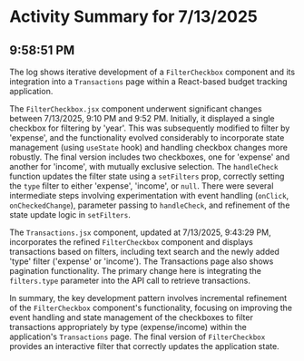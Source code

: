 # Activity Summary for 7/13/2025

## 9:58:51 PM
The log shows iterative development of a `FilterCheckbox` component and its integration into a `Transactions` page within a React-based budget tracking application.

The `FilterCheckbox.jsx` component underwent significant changes between 7/13/2025, 9:10 PM and 9:52 PM.  Initially, it displayed a single checkbox for filtering by 'year'. This was subsequently modified to filter by 'expense', and the functionality evolved considerably to incorporate state management (using `useState` hook) and handling checkbox changes more robustly.  The final version includes two checkboxes, one for 'expense' and another for 'income', with mutually exclusive selection. The `handleCheck` function updates the filter state using a `setFilters` prop, correctly setting the `type` filter to either 'expense', 'income', or `null`.  There were several intermediate steps involving experimentation with event handling (`onClick`, `onCheckedChange`), parameter passing to `handleCheck`, and refinement of the state update logic in `setFilters`.

The `Transactions.jsx` component, updated at 7/13/2025, 9:43:29 PM, incorporates the refined `FilterCheckbox` component and displays transactions based on filters, including text search and the newly added 'type' filter ('expense' or 'income').  The Transactions page also shows pagination functionality.  The primary change here is integrating the `filters.type` parameter into the API call to retrieve transactions.

In summary, the key development pattern involves incremental refinement of the `FilterCheckbox` component's functionality, focusing on improving the event handling and state management of the checkboxes to filter transactions appropriately by type (expense/income) within the application's `Transactions` page.  The final version of `FilterCheckbox` provides an interactive filter that correctly updates the application state.
